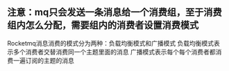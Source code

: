 
## 注意：mq只会发送一条消息给一个消费组，至于消费组内怎么分配，需要组内的消费者设置消费模式
Rocketmq消息消费的模式分为两种：负载均衡模式和广播模式
负载均衡模式表示多个消费者交替消费同一个主题里面的消息
广播模式表示每个每个消费者都消费一遍订阅的主题的消息
